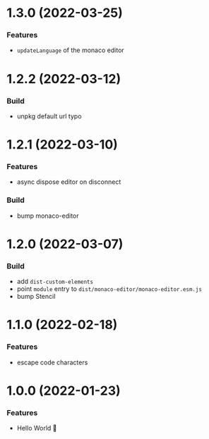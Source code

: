 # 1.3.0 (2022-03-25)

### Features

- `updateLanguage` of the monaco editor

# 1.2.2 (2022-03-12)

### Build

- unpkg default url typo

# 1.2.1 (2022-03-10)

### Features

- async dispose editor on disconnect

### Build

- bump monaco-editor

# 1.2.0 (2022-03-07)

### Build

- add `dist-custom-elements`
- point `module` entry to `dist/monaco-editor/monaco-editor.esm.js`
- bump Stencil

# 1.1.0 (2022-02-18)

### Features

- escape code characters

# 1.0.0 (2022-01-23)

### Features

- Hello World 👋
